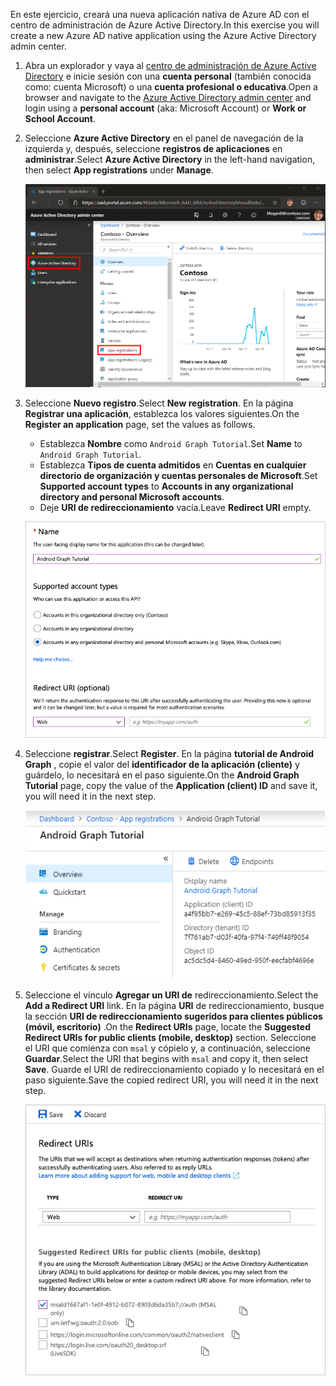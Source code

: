 <!-- markdownlint-disable MD002 MD041 -->

<span data-ttu-id="56fd0-101">En este ejercicio, creará una nueva aplicación nativa de Azure AD con el centro de administración de Azure Active Directory.</span><span class="sxs-lookup"><span data-stu-id="56fd0-101">In this exercise you will create a new Azure AD native application using the Azure Active Directory admin center.</span></span>

1. <span data-ttu-id="56fd0-102">Abra un explorador y vaya al [centro de administración de Azure Active Directory](https://aad.portal.azure.com) e inicie sesión con una **cuenta personal** (también conocida como: cuenta Microsoft) o una **cuenta profesional o educativa**.</span><span class="sxs-lookup"><span data-stu-id="56fd0-102">Open a browser and navigate to the [Azure Active Directory admin center](https://aad.portal.azure.com) and login using a **personal account** (aka: Microsoft Account) or **Work or School Account**.</span></span>

1. <span data-ttu-id="56fd0-103">Seleccione **Azure Active Directory** en el panel de navegación de la izquierda y, después, seleccione **registros de aplicaciones** en **administrar**.</span><span class="sxs-lookup"><span data-stu-id="56fd0-103">Select **Azure Active Directory** in the left-hand navigation, then select **App registrations** under **Manage**.</span></span>

    ![<span data-ttu-id="56fd0-104">Una captura de pantalla de los registros de la aplicación</span><span class="sxs-lookup"><span data-stu-id="56fd0-104">A screenshot of the App registrations</span></span> ](./images/aad-portal-app-registrations.png)

1. <span data-ttu-id="56fd0-105">Seleccione **Nuevo registro**.</span><span class="sxs-lookup"><span data-stu-id="56fd0-105">Select **New registration**.</span></span> <span data-ttu-id="56fd0-106">En la página **Registrar una aplicación**, establezca los valores siguientes.</span><span class="sxs-lookup"><span data-stu-id="56fd0-106">On the **Register an application** page, set the values as follows.</span></span>

    - <span data-ttu-id="56fd0-107">Establezca **Nombre** como `Android Graph Tutorial`.</span><span class="sxs-lookup"><span data-stu-id="56fd0-107">Set **Name** to `Android Graph Tutorial`.</span></span>
    - <span data-ttu-id="56fd0-108">Establezca **Tipos de cuenta admitidos** en **Cuentas en cualquier directorio de organización y cuentas personales de Microsoft**.</span><span class="sxs-lookup"><span data-stu-id="56fd0-108">Set **Supported account types** to **Accounts in any organizational directory and personal Microsoft accounts**.</span></span>
    - <span data-ttu-id="56fd0-109">Deje **URI de redireccionamiento** vacía.</span><span class="sxs-lookup"><span data-stu-id="56fd0-109">Leave **Redirect URI** empty.</span></span>

    ![Captura de pantalla de la página registrar una aplicación](./images/aad-register-an-app.png)

1. <span data-ttu-id="56fd0-111">Seleccione **registrar**.</span><span class="sxs-lookup"><span data-stu-id="56fd0-111">Select **Register**.</span></span> <span data-ttu-id="56fd0-112">En la página **tutorial de Android Graph** , copie el valor del **identificador de la aplicación (cliente)** y guárdelo, lo necesitará en el paso siguiente.</span><span class="sxs-lookup"><span data-stu-id="56fd0-112">On the **Android Graph Tutorial** page, copy the value of the **Application (client) ID** and save it, you will need it in the next step.</span></span>

    ![Captura de pantalla del identificador de la aplicación del nuevo registro de la aplicación](./images/aad-application-id.png)

1. <span data-ttu-id="56fd0-114">Seleccione el vínculo **Agregar un URI de** redireccionamiento.</span><span class="sxs-lookup"><span data-stu-id="56fd0-114">Select the **Add a Redirect URI** link.</span></span> <span data-ttu-id="56fd0-115">En la página **URI** de redireccionamiento, busque la sección **URI de redireccionamiento sugeridos para clientes públicos (móvil, escritorio)** .</span><span class="sxs-lookup"><span data-stu-id="56fd0-115">On the **Redirect URIs** page, locate the **Suggested Redirect URIs for public clients (mobile, desktop)** section.</span></span> <span data-ttu-id="56fd0-116">Seleccione el URI que comienza con `msal` y cópielo y, a continuación, seleccione **Guardar**.</span><span class="sxs-lookup"><span data-stu-id="56fd0-116">Select the URI that begins with `msal` and copy it, then select **Save**.</span></span> <span data-ttu-id="56fd0-117">Guarde el URI de redireccionamiento copiado y lo necesitará en el paso siguiente.</span><span class="sxs-lookup"><span data-stu-id="56fd0-117">Save the copied redirect URI, you will need it in the next step.</span></span>

    ![Captura de pantalla de la página URI de redireccionamiento](./images/aad-redirect-uris.png)
